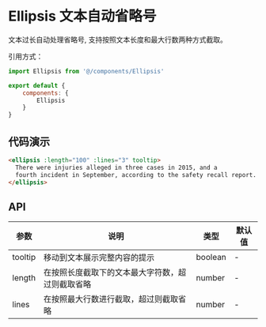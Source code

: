 <!--
 * @Author: zu1662
 * @LastEditor: zu1662
 * @Date: 2020-06-02 10:16:20
 * @LastEditTime: 2020-06-23 15:23:57
 * @Description:  文本自动省略号
 -->
# Ellipsis 文本自动省略号

文本过长自动处理省略号, 支持按照文本长度和最大行数两种方式截取。

引用方式：

```javascript
import Ellipsis from '@/components/Ellipsis'

export default {
    components: {
        Ellipsis
    }
}
```

## 代码演示

```html
<ellipsis :length="100" :lines="3" tooltip>
  There were injuries alleged in three cases in 2015, and a
  fourth incident in September, according to the safety recall report. After meeting with US regulators in October, the firm decided to issue a voluntary recall.
</ellipsis>
```

## API

参数 | 说明 | 类型 | 默认值
----|------|-----|------
tooltip | 移动到文本展示完整内容的提示 | boolean | -
length | 在按照长度截取下的文本最大字符数，超过则截取省略 | number | -
lines | 在按照最大行数进行截取，超过则截取省略 | number | -
